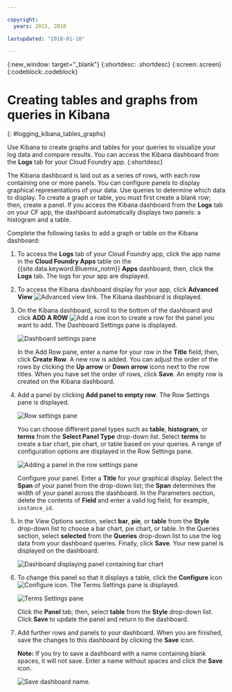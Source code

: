 ```yaml
---

copyright:
  years: 2015, 2018

lastupdated: "2018-01-10"

---
```

{:new_window: target="_blank"}
{:shortdesc: .shortdesc}
{:screen:.screen}
{:codeblock:.codeblock}


# Creating tables and graphs from queries in Kibana
{: #logging_kibana_tables_graphs}


Use Kibana to create graphs and tables for your queries to visualize your log data and compare results. You can access the Kibana dashboard from the **Logs** tab for your Cloud Foundry app. 
{:shortdesc}

The Kibana dashboard is laid out as a series of rows, with each row containing one or more panels. You can configure panels to display graphical representations of your data. Use queries to determine which data to display. To create a graph or table, you must first create a blank row; then, create a panel. If you access the Kibana dashboard from the **Logs** tab on your CF app, the dashboard automatically displays two panels: a histogram and a table.

Complete the following tasks to add a graph or table on the Kibana dashboard:

1. To access the **Logs** tab of your Cloud Foundry app, click the app name in the **Cloud Foundry Apps** table on the {{site.data.keyword.Bluemix_notm}} **Apps** dashboard; then, click the **Logs** tab. The logs for your app are displayed.

2. To access the Kibana dashboard display for your app, click **Advanced View** ![Advanced view link](images/logging_advanced_view.jpg "Advanced view link"). The Kibana dashboard is displayed.

3. On the Kibana dashboard, scroll to the bottom of the dashboard and click **ADD A ROW** ![Add a row icon](images/logging_add_row.jpg "Add a row icon") to create a row for the panel you want to add. The Dashboard Settings pane is displayed. 
	
	![Dashboard settings pane](images/logging_dashboard_settings.jpg "Dashboard settings pane")
	
	In the Add Row pane, enter a name for your row in the **Title** field; then, click **Create Row**. A new row is added. You can adjust the order of the rows by clicking the **Up arrow** or **Down arrow** icons next to the row titles. When you have set the order of rows, click **Save**. An empty row is created on the Kibana dashboard.

4. Add a panel by clicking **Add panel to empty row**. The Row Settings pane is displayed.

    ![Row settings pane](images/logging_row_settings.jpg "Row settings pane")
	
	You can choose different panel types such as **table**, **histogram**, or **terms** from the **Select Panel Type** drop-down list. Select **terms** to create a bar chart, pie chart, or table based on your queries. A range of configuration options are displayed in the Row Settings pane.
	
	![Adding a panel in the row settings pane](images/logging_add_panel.jpg "Adding a panel in the row settings pane")
	
	Configure your panel. Enter a **Title** for your graphical display. Select the **Span** of your panel from the drop-down list; the **Span** determines the width of your panel across the dashboard. In the Parameters section, delete the contents of **Field** and enter a valid log field; for example, `instance_id`. 

5. In the View Options section, select **bar**, **pie**, or **table** from the **Style** drop-down list to choose a bar chart, pie chart, or table. In the Queries section, select **selected** from the **Queries** drop-down list to use the log data from your dashboard queries. Finally, click **Save**. Your new panel is displayed on the dashboard.

	![Dashboard displaying panel containing bar chart](images/logging_bar_chart_panel.jpg "Dashboard displaying panel containing bar chart")
	
6. To change this panel so that it displays a table, click the **Configure** icon ![Configure icon](images/logging_dashboard_config_panel.jpg "Configure icon"). The Terms Settings pane is displayed. 

	![Terms Settings pane](images/logging_terms_settings.jpg "Terms Settings pane")
	
	Click the **Panel** tab; then, select **table** from the **Style** drop-down list. Click **Save** to update the panel and return to the dashboard.

7. Add further rows and panels to your dashboard. When you are finished, save the changes to this dashboard by clicking the **Save** icon.

    **Note:** If you try to save a dashboard with a name containing blank spaces, it will not save. Enter a name without spaces and click the **Save** icon.

    ![Save dashboard name](images/logging_save_dashboard.jpg "Save dashboard name").


